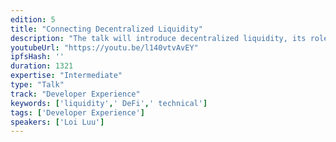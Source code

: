 ```yaml
---
edition: 5
title: "Connecting Decentralized Liquidity"
description: "The talk will introduce decentralized liquidity, its role in the ecosystem and how several defi projects are utilising the decentralized liquidity in different ways. The talk will also touch base on what Kyber does to connect different decentralized liquidity sources to make them available for the defi ecosystem."
youtubeUrl: "https://youtu.be/l140vtvAvEY"
ipfsHash: ''
duration: 1321
expertise: "Intermediate"
type: "Talk"
track: "Developer Experience"
keywords: ['liquidity',' DeFi',' technical']
tags: ['Developer Experience']
speakers: ['Loi Luu']
---
```

